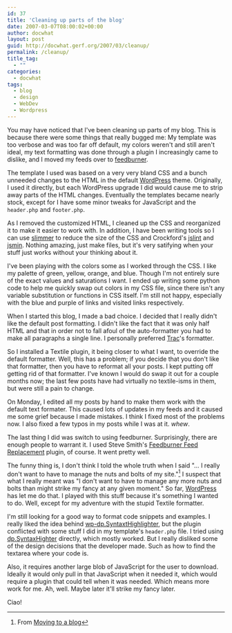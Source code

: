 ```yaml
---
id: 37
title: 'Cleaning up parts of the blog'
date: 2007-03-07T08:00:02+00:00
author: docwhat
layout: post
guid: http://docwhat.gerf.org/2007/03/cleanup/
permalink: /cleanup/
title_tag:
  - ""
categories:
  - docwhat
tags:
  - blog
  - design
  - WebDev
  - Wordpress
---
```

You may have noticed that I've been cleaning up parts of my blog. This is because there were some things that really bugged me: My template was too verbose and was too far off default, my colors weren't and still aren't ideal, my text formatting was done through a plugin I increasingly came to dislike, and I moved my feeds over to [feedburner](http://feedburner.com/).

<!--more-->

The template I used was based on a very very bland CSS and a bunch unneeded changes to the HTML in the default [WordPress](http://wordpress.org/) theme. Originally, I used it directly, but each WordPress upgrade I did would cause me to strip away parts of the HTML changes. Eventually the templates became nearly stock, except for I have some minor tweaks for JavaScript and the `header.php` and `footer.php`.

As I removed the customized HTML, I cleaned up the CSS and reorganized it to make it easier to work with. In addition, I have been writing tools so I can use [slimmer](http://www.issuetrackerproduct.com/Documentation#slimmer) to reduce the size of the CSS and Crockford's [jslint](http://www.jslint.com/) and [jsmin](http://www.crockford.com/javascript/jsmin.html). Nothing amazing, just make files, but it's very satifying when your stuff just works without your thinking about it.

I've been playing with the colors some as I worked through the CSS. I like my palette of green, yellow, orange, and blue. Though I'm not entirely sure of the exact values and saturations I want. I ended up writing some python code to help me quickly swap out colors in my CSS file, since there isn't any variable substitution or functions in CSS itself. I'm still not happy, especially with the blue and purple of links and visited links respectively.

When I started this blog, I made a bad choice. I decided that I really didn't like the default post formatting. I didn't like the fact that it was only half HTML and that in order not to fall afoul of the auto-formatter you had to make all paragraphs a single line. I personally preferred [Trac](http://trac.edgewall.org/)'s formatter.

So I installed a Textile plugin, it being closer to what I want, to override the default formatter. Well, this has a problem; if you decide that you don't like that formatter, then you have to reformat all your posts. I kept putting off getting rid of that formatter. I've known I would do swap it out for a couple months now; the last few posts have had virtually no textile-isms in them, but were still a pain to change.

On Monday, I edited all my posts by hand to make them work with the default text formater. This caused lots of updates in my feeds and it caused me some grief because I made mistakes. I think I fixed most of the problems now. I also fixed a few typos in my posts while I was at it. *whew*.

The last thing I did was switch to using feedburner. Surprisingly, there are enough people to warrant it. I used Steve Smith's [Feedburner Feed Replacement](http://orderedlist.com/wordpress-plugins/feedburner-plugin/) plugin, of course. It went pretty well.

The funny thing is, I don't think I told the whole truth when I said "… I really don't want to have to manage the nuts and bolts of my site."[^1] I suspect that what I really meant was "I don't want to have to manage any more nuts and bolts than might strike my fancy at any given moment." So far, [WordPress](http://wordpress.org/) has let me do that. I played with this stuff because it's something I wanted to do. Well, except for my adventure with the stupid Textile formatter.

I'm still looking for a good way to format code snippets and examples. I really liked the idea behind [wp-dp.SyntaxtHighlighter](http://blog.rubypdf.com/2006/09/28/wp-dpsyntaxhighlightersource-code-syntax-highlighting-plugin/), but the plugin conflicted with some stuff I did in my template's `header.php` file. I tried using [dp.SyntaxHighter](http://www.dreamprojections.com/SyntaxHighlighter/) directly, which mostly worked. But I really disliked some of the design decisions that the developer made. Such as how to find the textarea where your code is.

Also, it requires another large blob of JavaScript for the user to download. Ideally it would only pull in that JavaScript when it needed it, which would require a plugin that could tell when it was needed. Which means more work for me. Ah, well. Maybe later it'll strike my fancy later.

Ciao!

[^1]: From [Moving to a blog](http://docwhat.gerf.org/2006/09/moving-to-a-blog/)
